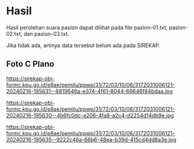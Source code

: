# Hasil

Hasil perolehan suara paslon dapat dilihat pada file paslon-01.txt, paslon-02.txt, dan paslon-03.txt.

Jika tidak ada, artinya data tersebut belum ada pada SIREKAP.

## Foto C Plano

https://sirekap-obj-formc.kpu.go.id/e8ae/pemilu/ppwp/31/72/03/10/06/3172031006121-20240216-195631--8819646a-e374-4f61-8044-69646f84bdaa.jpg

https://sirekap-obj-formc.kpu.go.id/e8ae/pemilu/ppwp/31/72/03/10/06/3172031006121-20240216-195630--4b6fc0dc-a206-4fa8-a2c4-d2254d14db9e.jpg

https://sirekap-obj-formc.kpu.go.id/e8ae/pemilu/ppwp/31/72/03/10/06/3172031006121-20240216-195635--9222c46a-66b6-48ea-b39d-415cd4dd8a3e.jpg
